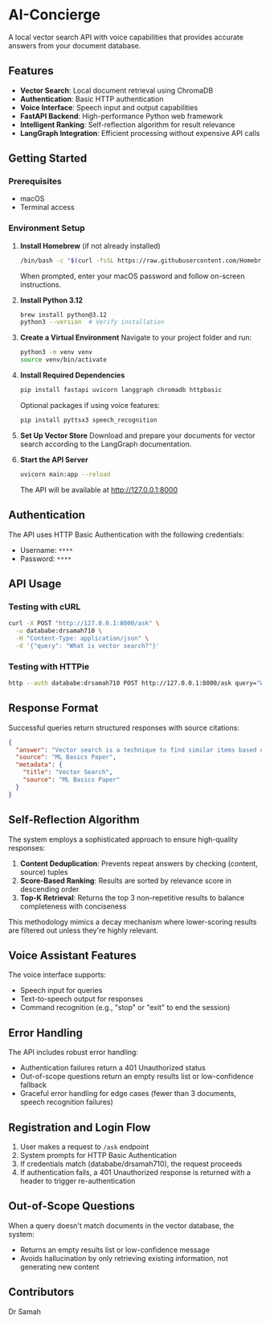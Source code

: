 # AI-Concierge

A local vector search API with voice capabilities that provides accurate answers from your document database.

## Features

-  **Vector Search**: Local document retrieval using ChromaDB
-  **Authentication**: Basic HTTP authentication
-  **Voice Interface**: Speech input and output capabilities
-  **FastAPI Backend**: High-performance Python web framework
-  **Intelligent Ranking**: Self-reflection algorithm for result relevance
-  **LangGraph Integration**: Efficient processing without expensive API calls

## Getting Started

### Prerequisites

- macOS
- Terminal access

### Environment Setup

1. **Install Homebrew** (if not already installed)
   ```bash
   /bin/bash -c "$(curl -fsSL https://raw.githubusercontent.com/Homebrew/install/HEAD/install.sh)"
   ```
   When prompted, enter your macOS password and follow on-screen instructions.

2. **Install Python 3.12**
   ```bash
   brew install python@3.12
   python3 --version  # Verify installation
   ```

3. **Create a Virtual Environment**
   Navigate to your project folder and run:
   ```bash
   python3 -m venv venv
   source venv/bin/activate
   ```

4. **Install Required Dependencies**
   ```bash
   pip install fastapi uvicorn langgraph chromadb httpbasic
   ```
   Optional packages if using voice features:
   ```bash
   pip install pyttsx3 speech_recognition
   ```

5. **Set Up Vector Store**
   Download and prepare your documents for vector search according to the LangGraph documentation.

6. **Start the API Server**
   ```bash
   uvicorn main:app --reload
   ```
   The API will be available at http://127.0.0.1:8000

## Authentication

The API uses HTTP Basic Authentication with the following credentials:
- Username: `****`
- Password: `****`

## API Usage

### Testing with cURL

```bash
curl -X POST "http://127.0.0.1:8000/ask" \
  -u datababe:drsamah710 \
  -H "Content-Type: application/json" \
  -d '{"query": "What is vector search?"}'
```

### Testing with HTTPie

```bash
http --auth datababe:drsamah710 POST http://127.0.0.1:8000/ask query="What is vector search?"
```

## Response Format

Successful queries return structured responses with source citations:

```json
{
  "answer": "Vector search is a technique to find similar items based on embeddings.",
  "source": "ML Basics Paper",
  "metadata": {
    "title": "Vector Search",
    "source": "ML Basics Paper"
  }
}
```

## Self-Reflection Algorithm

The system employs a sophisticated approach to ensure high-quality responses:

1. **Content Deduplication**: Prevents repeat answers by checking (content, source) tuples
2. **Score-Based Ranking**: Results are sorted by relevance score in descending order
3. **Top-K Retrieval**: Returns the top 3 non-repetitive results to balance completeness with conciseness

This methodology mimics a decay mechanism where lower-scoring results are filtered out unless they're highly relevant.

## Voice Assistant Features

The voice interface supports:

- Speech input for queries
- Text-to-speech output for responses
- Command recognition (e.g., "stop" or "exit" to end the session)

## Error Handling

The API includes robust error handling:

- Authentication failures return a 401 Unauthorized status
- Out-of-scope questions return an empty results list or low-confidence fallback
- Graceful error handling for edge cases (fewer than 3 documents, speech recognition failures)

## Registration and Login Flow

1. User makes a request to `/ask` endpoint
2. System prompts for HTTP Basic Authentication
3. If credentials match (datababe/drsamah710), the request proceeds
4. If authentication fails, a 401 Unauthorized response is returned with a header to trigger re-authentication

## Out-of-Scope Questions

When a query doesn't match documents in the vector database, the system:
- Returns an empty results list or low-confidence message
- Avoids hallucination by only retrieving existing information, not generating new content

## Contributors

Dr Samah